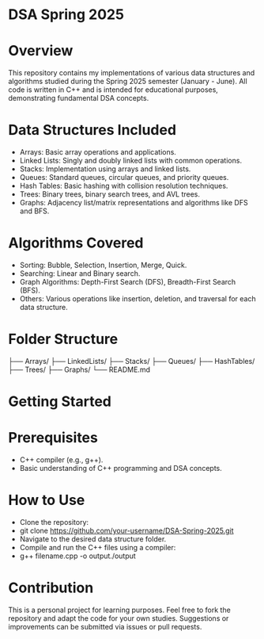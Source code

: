 # DSA Spring 2025
# Overview
This repository contains my implementations of various data structures and algorithms studied during the Spring 2025 semester (January - June). All code is written in C++ and is intended for educational purposes, demonstrating fundamental DSA concepts.

# Data Structures Included
- Arrays: Basic array operations and applications.
- Linked Lists: Singly and doubly linked lists with common operations.
- Stacks: Implementation using arrays and linked lists.
- Queues: Standard queues, circular queues, and priority queues.
- Hash Tables: Basic hashing with collision resolution techniques.
- Trees: Binary trees, binary search trees, and AVL trees.
- Graphs: Adjacency list/matrix representations and algorithms like DFS and BFS.

# Algorithms Covered
- Sorting: Bubble, Selection, Insertion, Merge, Quick.
- Searching: Linear and Binary search.
- Graph Algorithms: Depth-First Search (DFS), Breadth-First Search (BFS).
- Others: Various operations like insertion, deletion, and traversal for each data structure.

# Folder Structure
├── Arrays/
├── LinkedLists/
├── Stacks/
├── Queues/
├── HashTables/
├── Trees/
├── Graphs/
└── README.md

# Getting Started
# Prerequisites
- C++ compiler (e.g., g++).
- Basic understanding of C++ programming and DSA concepts.
# How to Use
- Clone the repository:
- git clone https://github.com/your-username/DSA-Spring-2025.git
- Navigate to the desired data structure folder.
- Compile and run the C++ files using a compiler:
- g++ filename.cpp -o output./output

# Contribution
This is a personal project for learning purposes. Feel free to fork the repository and adapt the code for your own studies. Suggestions or improvements can be submitted via issues or pull requests.
